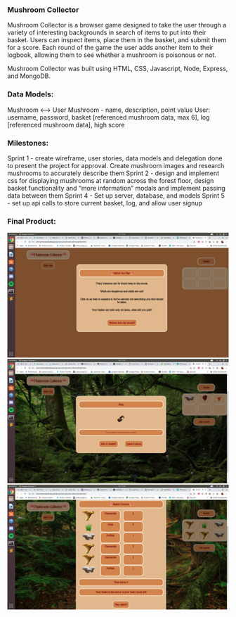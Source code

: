 ### Mushroom Collector
Mushroom Collector is a browser game designed to take the user through a variety of interesting backgrounds in search of items to put into their basket. Users can inspect items, place them in the basket, and submit them for a score. Each round of the game the user adds another item to their logbook, allowing them to see whether a mushroom is poisonous or not.

Mushroom Collector was built using HTML, CSS, Javascript, Node, Express, and MongoDB. 
 
### Data Models:
  Mushroom ⟷ User 
	Mushroom - name, description, point value
	User: username, password, basket [referenced mushroom data, max 6], log [referenced mushroom data], high score
  
### Milestones: 
  Sprint 1 - create wireframe, user stories, data models and delegation done to present the project for approval. Create mushroom images and research mushrooms to accurately describe them
  Sprint 2 - design and implement css for displaying mushrooms at random across the forest floor, design basket functionality and “more information” modals and implement passing data between them
  Sprint 4 - Set up server, database, and models 
  Sprint 5 - set up api calls to store current basket, log, and allow user signup
  
### Final Product:
![start screen](./images/startscreen.png)
![inspect item](./images/inspectitem.png)
![finalscore](./images/finalscore.png)
